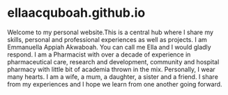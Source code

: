 # ellaacquboah.github.io
Welcome to my personal website.This is a central hub where I share my skills, personal and professional experiences as well as projects.
I am Emmanuella Appiah Akwaboah. You can call me Ella and I would gladly respond. 
I am a Pharmacist with over a decade of experience in pharmaceutical care, research and development, community and hospital pharmacy with little bit of academia thrown in the mix.
Personally, I wear many hearts. I am a wife, a mum, a daughter, a sister and a friend.
I share from my experiences and I hope we learn from one another going forward.
